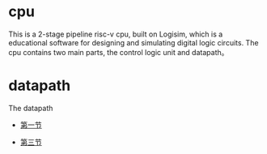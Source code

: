 # cpu
This is a 2-stage pipeline risc-v cpu, built on Logisim, which is a educational software for designing and simulating digital logic circuits.
The cpu contains two main parts, the control logic unit and datapath。

# datapath
The datapath
* [第一节]()  

* [第三节]()
